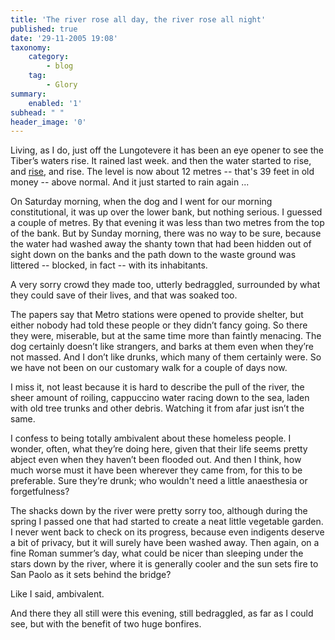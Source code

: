 ```yaml
---
title: 'The river rose all day, the river rose all night'
published: true
date: '29-11-2005 19:08'
taxonomy:
    category:
        - blog
    tag:
        - Glory
summary:
    enabled: '1'
subhead: " "
header_image: '0'
---
```


Living, as I do, just off the Lungotevere it has been an eye opener to see the Tiber’s waters rise. It rained last week. and then the water started to rise, and [rise](https://web.archive.org/web/20080725014930/http://www.planetark.com/dailynewsstory.cfm/newsid/33711/story.htm), and rise. The level is now about 12 metres -- that's 39 feet in old money -- above normal. And it just started to rain again ...

On Saturday morning, when the dog and I went for our morning constitutional, it was up over the lower bank, but nothing serious. I guessed a couple of metres. By that evening it was less than two metres from the top of the bank. But by Sunday morning, there was no way to be sure, because the water had washed away the shanty town that had been hidden out of sight down on the banks and the path down to the waste ground was littered -- blocked, in fact -- with its inhabitants.

A very sorry crowd they made too, utterly bedraggled, surrounded by what they could save of their lives, and that was soaked too.

The papers say that Metro stations were opened to provide shelter, but either nobody had told these people or they didn’t fancy going. So there they were, miserable, but at the same time more than faintly menacing. The dog certainly doesn’t like strangers, and barks at them even when they’re not massed. And I don’t like drunks, which many of them certainly were. So we have not been on our customary walk for a couple of days now.

I miss it, not least because it is hard to describe the pull of the river, the sheer amount of roiling, cappuccino water racing down to the sea, laden with old tree trunks and other debris. Watching it from afar just isn’t the same.

I confess to being totally ambivalent about these homeless people. I wonder, often, what they’re doing here, given that their life seems pretty abject even when they haven’t been flooded out. And then I think, how much worse must it have been wherever they came from, for this to be preferable. Sure they’re drunk; who wouldn't need a little anaesthesia or forgetfulness?

The shacks down by the river were pretty sorry too, although during the spring I passed one that had started to create a neat little vegetable garden. I never went back to check on its progress, because even indigents deserve a bit of privacy, but it will surely have been washed away. Then again, on a fine Roman summer’s day, what could be nicer than sleeping under the stars down by the river, where it is generally cooler and the sun sets fire to San Paolo as it sets behind the bridge?

Like I said, ambivalent.

And there they all still were this evening, still bedraggled, as far as I could see, but with the benefit of two huge bonfires.
